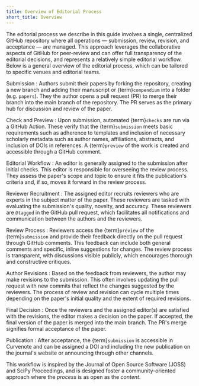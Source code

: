 ```yaml
---
title: Overview of Editorial Process
short_title: Overview
---
```


The editorial process we describe in this guide involves a single, centralized GitHub repository where all operations — submission, review, revision, and acceptance — are managed.
This approach leverages the collaborative aspects of GitHub for peer-review and can offer full transparency of the editorial decisions, and represents a relatively simple editorial workflow. Below is a general overview of the editorial process, which can be tailored to specific venues and editorial teams.

Submission
: Authors submit their papers by forking the repository, creating a new branch and adding their manuscript or {term}`compendium` into a folder (e.g. `papers`). They the author opens a pull request (PR) to merge their branch into the main branch of the repository. The PR serves as the primary hub for discussion and review of the paper.

Check and Preview
: Upon submission, automated {term}`checks` are run via a GitHub Action. These verify that the {term}`submission` meets basic requirements such as adherence to templates and inclusion of necessary scholarly metadata such as author names, affiliations, abstracts, and inclusion of DOIs in references. A {term}`preview` of the work is created and accessible through a GitHub comment.

Editorial Workflow
: An editor is generally assigned to the submission after initial checks. This editor is responsible for overseeing the review process. They assess the paper's scope and topic to ensure it fits the publication's criteria and, if so, moves it forward in the review process.

Reviewer Recruitment
: The assigned editor recruits reviewers who are experts in the subject matter of the paper. These reviewers are tasked with evaluating the submission's quality, novelty, and accuracy. These reviewers are `@tagged` in the GitHub pull request, which facilitates all notifications and communication between the authors and the reviewers.

Review Process
: Reviewers access the {term}`preview` of the {term}`submission` and provide their feedback directly on the pull request through GitHub comments. This feedback can include both general comments and specific, inline suggestions for changes. The review process is transparent, with discussions visible publicly, which encourages thorough and constructive critiques.

Author Revisions
: Based on the feedback from reviewers, the author may make revisions to the submission. This often involves updating the pull request with new commits that reflect the changes suggested by the reviewers. The process of review and revision can cycle multiple times depending on the paper's initial quality and the extent of required revisions.

Final Decision
: Once the reviewers and the assigned editor(s) are satisfied with the revisions, the editor makes a decision on the paper. If accepted, the final version of the paper is merged into the main branch. The PR's merge signifies formal acceptance of the paper.

Publication
: After acceptance, the {term}`submission` is accessible in Curvenote and can be assigned a DOI and including the new publication on the journal's website or announcing through other channels.

This workflow is inspired by the Journal of Open Source Software (JOSS) and SciPy Proceedings, and is designed foster a community-oriented approach where the _process_ is as open as the _content_.
